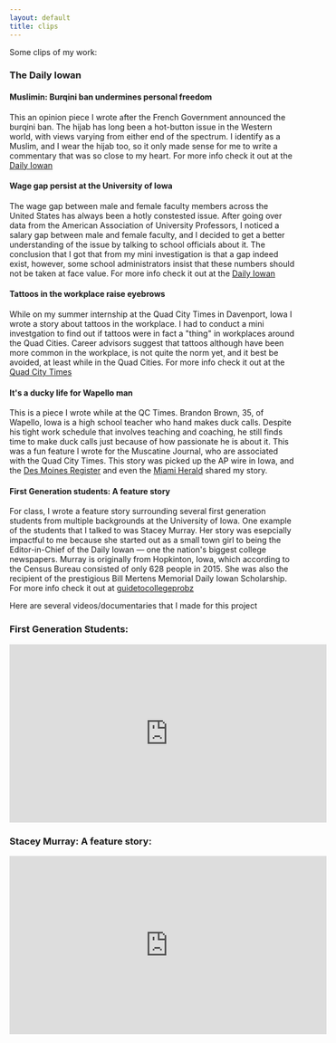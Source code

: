 ```yaml
---
layout: default
title: clips
---
```

Some clips of my work:

### The Daily Iowan 

#### Muslimin: Burqini ban undermines personal freedom

This an opinion piece I wrote after the French Government announced the burqini ban. The hijab has long been a hot-button issue in the Western world, with views varying from either end of the spectrum. I identify as a Muslim, and I wear the hijab too, so it only made sense for me to write a commentary that was so close to my heart. For more info check it out at the [Daily Iowan](http://daily-iowan.com/2016/08/25/shakirah-mohd-burqini-ban-undermines-personal-freedoms/)

#### Wage gap persist at the University of Iowa

The wage gap between male and female faculty members across the United States has always been a hotly constested issue. After going over data from the American Association of University Professors, I noticed a salary gap between male and female faculty, and I decided to get a better understanding of the issue by talking to school officials about it. The conclusion that I got that from my mini investigation is that a gap indeed exist, however, some school administrators insist that these numbers should not be taken at face value. For more info check it out at the [Daily Iowan](http://daily-iowan.com/2016/04/14/wage-gap-persists-at-ui/) 

#### Tattoos in the workplace raise eyebrows

While on my summer internship at the Quad City Times in Davenport, Iowa I wrote a story about tattoos in the workplace. I had to conduct a mini investgation to find out if tattoos were in fact a "thing" in workplaces around the Quad Cities. Career advisors suggest that tattoos although have been more common in the workplace, is not quite the norm yet, and it best be avoided, at least while in the Quad Cities. For more info check it out at the [Quad City Times](http://qctimes.com/news/local/tattoos-in-the-workplace-raise-eyebrows/article_474aa3c3-3f2f-5cbc-b9fd-5882b78f9f64.html)

#### It's a ducky life for Wapello man

This is a piece I wrote while at the QC Times. Brandon Brown, 35, of Wapello, Iowa is a high school teacher who hand makes duck calls. Despite his tight work schedule that involves teaching and coaching, he still finds time to make duck calls just because of how passionate he is about it. This was a fun feature I wrote for the Muscatine Journal, who are associated with the Quad City Times. This story was picked up the AP wire in Iowa, and the [Des Moines Register](http://www.desmoinesregister.com/story/news/2016/08/20/wapello-teacher-makes-duck-calls-hand/88960562/) and even the [Miami Herald](http://www.miamiherald.com/news/business/article96356132.html) shared my story. 

#### First Generation students: A feature story

For class, I wrote a feature story surrounding several first generation students from multiple backgrounds at the University of Iowa. One example of the students that I talked to was Stacey Murray. Her story was esepcially impactful to me because she started out as a small town girl to being the Editor-in-Chief of the Daily Iowan — one the nation's biggest college newspapers. Murray is originally from Hopkinton, Iowa, which according to the Census Bureau consisted of only 628 people in 2015. She was also the recipient of the prestigious Bill Mertens Memorial Daily Iowan Scholarship. For more info check it out at [guidetocollegeprobz](https://guidetocollegeprobz.wordpress.com)

Here are several videos/documentaries that I made for this project 

<h3>First Generation Students:</h3>
   <iframe width="560" height="315" src="https://www.youtube.com/embed/Xg983YYTduU" frameborder="0" allowfullscreen></iframe>

<h3>Stacey Murray: A feature story:</h3>
   <iframe width="560" height="315" src="https://www.youtube.com/embed/zZTHzaKdKYE" frameborder="0" allowfullscreen></iframe>



